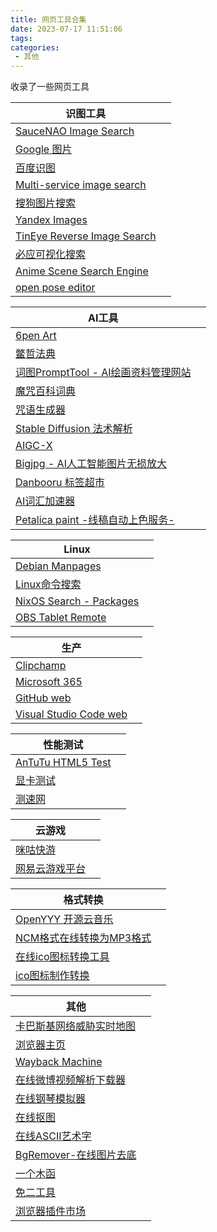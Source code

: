 ```yaml
---
title: 网页工具合集
date: 2023-07-17 11:51:06
tags:
categories:
 - 其他
---
```

收录了一些网页工具
<!-- more -->
|识图工具||
|---|---
|[SauceNAO Image Search](https://saucenao.com/)|
|[Google 图片](https://www.google.com/imghp)|
|[百度识图](https://graph.baidu.com/pcpage/index?tpl_from=pc)|
|[Multi-service image search](http://iqdb.org/)|
|[搜狗图片搜索](https://pic.sogou.com/)|
|[Yandex Images](https://yandex.com/images?)|
|[TinEye Reverse Image Search](https://tineye.com/)|
|[必应可视化搜索](https://cn.bing.com/visualsearch)|
|[Anime Scene Search Engine](https://trace.moe/)|
|[open pose editor](https://zhuyu1997.github.io/open-pose-editor/?lng=zh)|


|AI工具||
|---|---
|[6pen Art](https://6pen.art/)|
|[鳖哲法典](http://tomxlysplay.com.cn/#/)|
|[词图PromptTool - AI绘画资料管理网站](https://www.prompttool.com/)|
|[魔咒百科词典](https://aitag.top/)|
|[咒语生成器](https://www.wujieai.com/tag-generator)|
|[Stable Diffusion 法术解析](https://spell.novelai.dev/)|
|[AIGC-X](http://ai.sklccc.com/AIGC-X/#/)|
|[Bigjpg - AI人工智能图片无损放大](https://bigjpg.com/)|
|[Danbooru 标签超市](https://tags.novelai.dev/)|
|[AI词汇加速器](https://ai.dawnmark.cn/)|
|[Petalica paint -线稿自动上色服务-](https://petalica-paint.pixiv.dev/index_zh.html)|


|Linux||
|---|---
|[Debian Manpages](https://manpages.debian.org/)|
|[Linux命令搜索](https://wangchujiang.com/linux-command/)|
|[NixOS Search - Packages](https://search.nixos.org/packages)|
|[OBS Tablet Remote](https://t2t2.github.io/obs-tablet-remote/)|


|生产||
|---|---
|[Clipchamp](https://app.clipchamp.com/)|
|[Microsoft 365](https://www.office.com/?auth=1)|
|[GitHub web](https://github.dev/github/dev)|
|[Visual Studio Code web](https://vscode.dev/)|


|性能测试||
|---|---
|[AnTuTu HTML5 Test](https://www.antutu.com/html5/)|
|[显卡测试](https://cznull.github.io/vsbm)|
|[测速网](http://m.speedtest.cn/)|

|云游戏||
|---|---
|[咪咕快游](https://www.migufun.com/middleh5/)|
|[网易云游戏平台](https://cg.163.com/#/mobile)|


|格式转换||
|---|---
|[OpenYYY 开源云音乐](https://openyyy.com/)|
|[NCM格式在线转换为MP3格式](https://ncm.worthsee.com/)|
|[在线ico图标转换工具 ](https://www.bitbug.net/)|
|[ico图标制作转换](http://damotou.com/)|


|其他||
|---|---
|[卡巴斯基网络威胁实时地图](https://cybermap.kaspersky.com/cn)|
|[浏览器主页](https://xiaobaizzz.gitee.io/liulanqizhuye/viaBrowser/)|
|[Wayback Machine](https://web.archive.org/)|
|[在线微博视频解析下载器](https://www.videofk.com/weibo-video-download)|
|[在线钢琴模拟器](https://www.xiwnn.com/piano/)|
|[在线抠图](https://tool.lu/cutout/)|
|[在线ASCII艺术字](https://tooltt.com/art-ascii/)|
|[BgRemover-在线图片去底](https://www.aigei.com/bgremover/)|
|[一个木函](https://ol.woobx.cn/)|
|[免二工具](https://www.tool2.cn)
|[浏览器插件市场](https://extfans.com/)|


